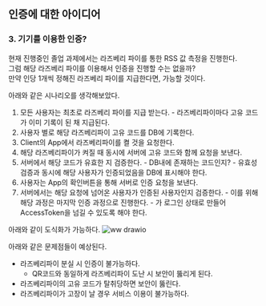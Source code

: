 ## 인증에 대한 아이디어
### 3. 기기를 이용한 인증?
현재 진행중인 졸업 과제에서는 라즈베리 파이를 통한 RSS 값 측정을 진행한다.  
그럼 해당 라즈베리 파이를 이용해서 인증을 진행할 수는 없을까?  
만약 인당 1개씩 정해진 라즈베리 파이를 지급한다면, 가능할 것이다.  

아래와 같은 시나리오를 생각해보았다.  
  1. 모든 사용자는 최초로 라즈베리 파이를 지급 받는다.
    - 라즈베리파이마다 고유 코드가 이미 기록이 된 채 지급된다.
  2. 사용자 별로 해당 라즈베리파이 고유 코드를 DB에 기록한다.
  3. Client의 App에서 라즈베리파이를 켤 것을 요청한다.
  4. 해당 라즈베리파이가 켜질 때 동시에 서버에 고유 코드와 함께 요청을 보낸다.
  5. 서버에서 해당 코드가 유효한 지 검증한다.
    - DB내에 존재하는 코드인지?
    - 유효성 검증과 동시에 해당 사용자가 인증되었음을 DB에 표시해야 한다.
  6. 사용자는 App의 확인버튼을 통해 서버로 인증 요청을 보낸다.
  7. 서버에서는 해당 요청에 넘어온 사용자가 인증된 사용자인지 검증한다.
    - 이를 위해 해당 과정은 마지막 인증 과정으로 진행한다.
    - 가 로그인 상태로 만들어 AccessToken을 넘길 수 있도록 해야 한다.

아래와 같이 도식화가 가능하다.
![ww drawio](https://github.com/Jinseop-Sim/Graduation-Project/assets/71700079/54bc797a-757c-4e59-a74d-5eb1135f0bc2)  

아래와 같은 문제점들이 예상된다.
- 라즈베리파이 분실 시 인증이 불가능하다.
  - QR코드와 동일하게 라즈베리파이 도난 시 보안이 뚫리게 된다.
- 라즈베리파이의 고유 코드가 탈취당하면 보안이 뚫린다.
- 라즈베리파이가 고장이 날 경우 서비스 이용이 불가능하다.
